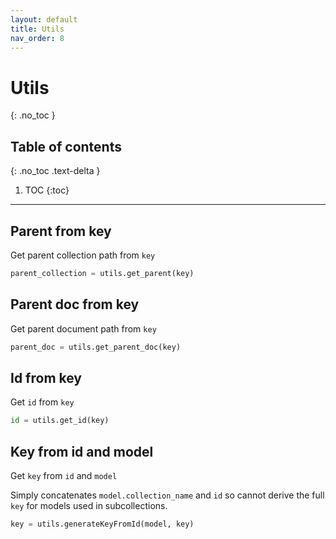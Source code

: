 ```yaml
---
layout: default
title: Utils
nav_order: 8
---
```


# Utils
{: .no_toc }

## Table of contents
{: .no_toc .text-delta }

1. TOC
{:toc}

---

## Parent from key
Get parent collection path from `key`

```python
parent_collection = utils.get_parent(key)
```

## Parent doc from key
Get parent document path from `key`

```python
parent_doc = utils.get_parent_doc(key)
```

## Id from key
Get `id` from `key`

```python
id = utils.get_id(key)
```

## Key from id and model
Get `key` from `id` and `model`

Simply concatenates `model.collection_name` and `id` so cannot derive the full `key` for models used in subcollections.

```python
key = utils.generateKeyFromId(model, key)
```
